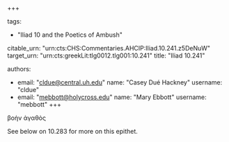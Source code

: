 +++

tags:
- "Iliad 10 and the Poetics of Ambush"

citable_urn: "urn:cts:CHS:Commentaries.AHCIP:Iliad.10.241.z5DeNuW"
target_urn: "urn:cts:greekLit:tlg0012.tlg001:10.241"
title: "Iliad 10.241"

authors:
- email: "cldue@central.uh.edu"
  name: "Casey Dué Hackney"
  username: "cldue"
- email: "mebbott@holycross.edu"
  name: "Mary Ebbott"
  username: "mebbott"
+++

<p>βοὴν ἀγαθὸς  </p><p>See below on 10.283 for more on this epithet. </p>